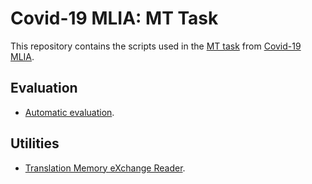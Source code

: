 # Covid-19 MLIA: MT Task
This repository contains the scripts used in the [MT task](http://eval.covid19-mlia.eu/task3/) from [Covid-19 MLIA](http://eval.covid19-mlia.eu/).

## Evaluation
* [Automatic evaluation](evaluation).

## Utilities
* [Translation Memory eXchange Reader](tmx).
